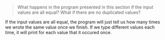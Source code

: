 > What happens in the program presented in this section if the input values are all equal? What if there are no duplicated values?

If the input values are all equal, the program will just tell us how many times we wrote the same value once we finish. If we type different values each time, it will print for each value that it occured once.
